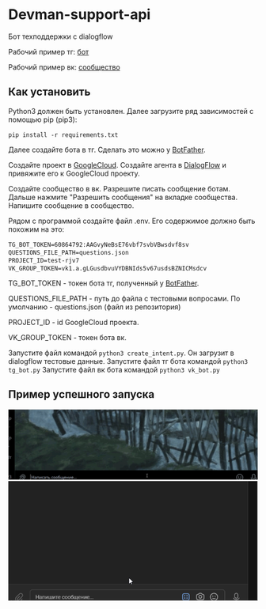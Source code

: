 # Devman-support-api
Бот техподдержки с dialogflow


Рабочий пример тг: [бот](https://t.me/DevSupTHBot)

Рабочий пример вк: [сообщество](https://vk.com/public219788185)


## Как установить

Python3 должен быть установлен. Далее загрузите ряд зависимостей с помощью pip (pip3):

    pip install -r requirements.txt

Далее создайте бота в тг. Сделать это можно у [BotFather](https://t.me/BotFather).

Создайте проект в [GoogleCloud](https://console.cloud.google.com/).
Создайте агента в [DialogFlow](https://dialogflow.cloud.google.com/) и привяжите его к GoogleCloud проекту.

Создайте сообщество в вк. Разрешите писать сообщение ботам. Дальше нажмите "Разрешить сообщения" на вкладке сообщества. Напишите сообщение в сообщество.

Рядом с программой создайте файл .env. Его содержимое должно быть похожим на это:

    TG_BOT_TOKEN=60864792:AAGvyNeBsE76vbf7svbVBwsdvf8sv
    QUESTIONS_FILE_PATH=questions.json
    PROJECT_ID=test-rjv7
    VK_GROUP_TOKEN=vk1.a.gLGusdbvuVYDBNIds5v67usdsBZNICMsdcv


TG_BOT_TOKEN - токен бота тг, полученный у [BotFather](https://t.me/BotFather).

QUESTIONS_FILE_PATH - путь до файла с тестовыми вопросами. По умолчанию - questions.json (файл из репозитория)

PROJECT_ID - id GoogleCloud проекта.

VK_GROUP_TOKEN - токен бота вк.


Запустите файл командой `python3 create_intent.py`. Он загрузит в dialogflow тестовые данные.
Запустите файл тг бота командой `python3 tg_bot.py`
Запустите файл вк бота командой `python3 vk_bot.py`


## Пример успешного запуска

![screen](https://github.com/MatveyKD/Devman-support-api/blob/main/Images/WorkingExample.gif)
![screenvk](https://github.com/MatveyKD/Devman-support-api/blob/main/Images/WorkingExampleVK.gif)
